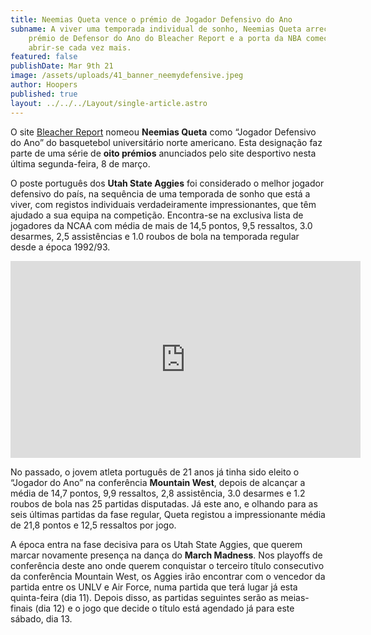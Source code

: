 ```yaml
---
title: Neemias Queta vence o prémio de Jogador Defensivo do Ano
subname: A viver uma temporada individual de sonho, Neemias Queta arrecadou o
    prémio de Defensor do Ano do Bleacher Report e a porta da NBA começa a
    abrir-se cada vez mais.
featured: false
publishDate: Mar 9th 21
image: /assets/uploads/41_banner_neemydefensive.jpeg
author: Hoopers
published: true
layout: ../../../Layout/single-article.astro
---
```


O site [Bleacher Report](https://bleacherreport.com/articles/2934779-bleacher-reports-2020-21-mens-college-basketball-end-of-season-awards) nomeou **Neemias Queta** como “Jogador Defensivo do Ano” do basquetebol universitário norte americano. Esta designação faz parte de uma série de **oito prémios** anunciados pelo site desportivo nesta última segunda-feira, 8 de março.

O poste português dos **Utah State Aggies** foi considerado o melhor jogador defensivo do país, na sequência de uma temporada de sonho que está a viver, com registos individuais verdadeiramente impressionantes, que têm ajudado a sua equipa na competição. Encontra-se na exclusiva lista de jogadores da NCAA com média de mais de 14,5 pontos, 9,5 ressaltos, 3.0 desarmes, 2,5 assistências e 1.0 roubos de bola na temporada regular desde a época 1992/93.

<iframe width="560" height="315" src="https://www.youtube.com/embed/QN_tHlpKoHk" title="YouTube video player" frameborder="0" allow="accelerometer; autoplay; clipboard-write; encrypted-media; gyroscope; picture-in-picture" allowfullscreen></iframe>

No passado, o jovem atleta português de 21 anos já tinha sido eleito o “Jogador do Ano” na conferência **Mountain West**, depois de alcançar a média de 14,7 pontos, 9,9 ressaltos, 2,8 assistência, 3.0 desarmes e 1.2 roubos de bola nas 25 partidas disputadas. Já este ano, e olhando para as seis últimas partidas da fase regular, Queta registou a impressionante média de 21,8 pontos e 12,5 ressaltos por jogo.

A época entra na fase decisiva para os Utah State Aggies, que querem marcar novamente presença na dança do **March Madness**. Nos playoffs de conferência deste ano onde querem conquistar o terceiro título consecutivo da conferência Mountain West, os Aggies irão encontrar com o vencedor da partida entre os UNLV e Air Force, numa partida que terá lugar já esta quinta-feira (dia 11). Depois disso, as partidas seguintes serão as meias-finais (dia 12) e o jogo que decide o título está agendado já para este sábado, dia 13.

